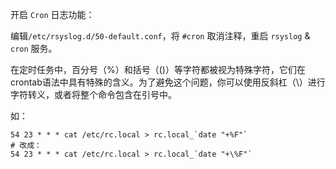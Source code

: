 开启 `Cron` 日志功能：

编辑`/etc/rsyslog.d/50-default.conf`，将 `#cron` 取消注释，重启 `rsyslog` & `cron` 服务。

在定时任务中，百分号（%）和括号（()）等字符都被视为特殊字符，它们在crontab语法中具有特殊的含义。为了避免这个问题，你可以使用反斜杠（\）进行字符转义，或者将整个命令包含在引号中。

如：
```shell
54 23 * * * cat /etc/rc.local > rc.local_`date "+%F"`
# 改成：
54 23 * * * cat /etc/rc.local > rc.local_`date "+\%F"`
```
